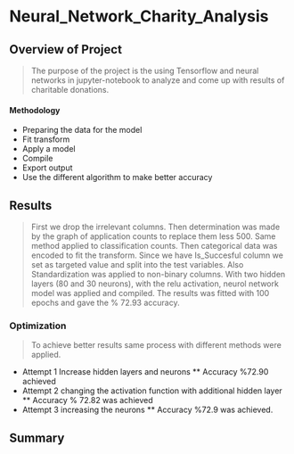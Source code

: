 # Neural_Network_Charity_Analysis
## Overview of Project
> The purpose of the project is the using Tensorflow and neural networks in jupyter-notebook to analyze and come up with results of charitable donations.
#### Methodology
* Preparing the data for the model
* Fit transform
* Apply a model
* Compile
* Export output
* Use the different algorithm to make better accuracy
## Results
> First we drop the irrelevant columns. Then determination was made by the graph of application counts to replace them less 500. Same method applied to classification counts. Then categorical data was encoded to fit the transform. Since we have Is_Succesful column we set as targeted value and split into the test variables. Also Standardization was applied to non-binary columns. With two hidden layers (80 and 30 neurons), with the relu activation, neurol network model was applied and compiled. The results was fitted with 100 epochs and gave the % 72.93 accuracy.
### Optimization
> To achieve better results same process with different methods were applied.
* Attempt 1 Increase hidden layers and neurons 
** Accuracy %72.90 achieved
* Attempt 2 changing the activation function with additional hidden layer
** Accuracy % 72.82 was achieved
* Attempt 3 increasing the neurons
** Accuracy %72.9 was achieved.
## Summary 
> 
